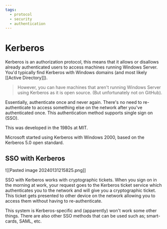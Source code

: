 ```yaml
---
tags:
  - protocol
  - security
  - authentication
---
```

# Kerberos

Kerberos is an authorization protocol, this means that it allows or disallows already authenticated users to access machines running Windows Server. You'd typically find Kerberos with Windows domains (and most likely [[Active Directory]]).

>However, you can have machines that aren't running Windows Server using Kerberos as it is open source. (But unfortunately not on GitHub).

Essentially, authenticate once and never again. There's no need to re-authenticate to access something else on the network after you've authenticated once. This authentication method supports single sign on (SSO).

This was developed in the 1980s at MIT.

Microsoft started using Kerberos with Windows 2000, based on the Kerberos 5.0 open standard.

## SSO with Kerberos

![[Pasted image 20240131215825.png]]

SSO with Kerberos works with cryptographic tickets. When you sign on in the morning at work, your request goes to the Kerberos ticket service which authenticates you to the network and will give you a cryptographic ticket. This ticket gets presented to other device on the network allowing you to access them without having to re-authenticate.

This system is Kerberos-specific and (apparently) won't work some other things. There are also other SSO methods that can be used such as; smart-cards, SAML, etc.
